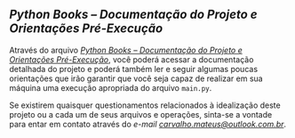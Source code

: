 ## *Python Books – Documentação do Projeto e Orientações Pré-Execução*

Através do arquivo *[Python Books – Documentação do Projeto e Orientações Pré-Execução](https://drive.google.com/file/d/1qEMQQU8odoAEgILCaI2goinqviYV2XlJ/view?usp=sharing)*, você poderá acessar a documentação detalhada
do projeto e poderá também ler e seguir algumas poucas orientações que irão garantir que você seja capaz de realizar em sua máquina uma execução apropriada do arquivo `main.py`.

Se existirem quaisquer questionamentos relacionados à idealização deste projeto ou a cada um de seus arquivos e operações, sinta-se a vontade para entar em contato através do *e-mail carvalho.mateus@outlook.com.br*.
